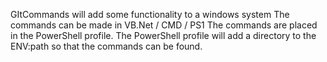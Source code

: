 GItCommands will add some functionality to a windows system
The commands can be made in VB.Net / CMD / PS1
The commands are placed in the PowerShell profile.
The PowerShell profile will add a directory to the ENV:path so that
the commands can be found.
